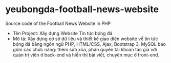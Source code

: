 # yeubongda-football-news-website
Source code of the Football News Website in PHP
- Tên Project: Xây dựng Website Tin tức bóng đá
- Mô tả: Xây dựng cơ sở dữ liệu và thiết kế giao diện website về tin tức bóng đá bằng ngôn ngữ PHP, HTML/CSS, Ajax, Bootstrap 3, MySQL bao gồm các chức năng: thêm sửa xóa, phân quyền tài khoản tác giả với quản trị viên ở back-end và hiển thị bài viết, chuyên mục ở front-end.
